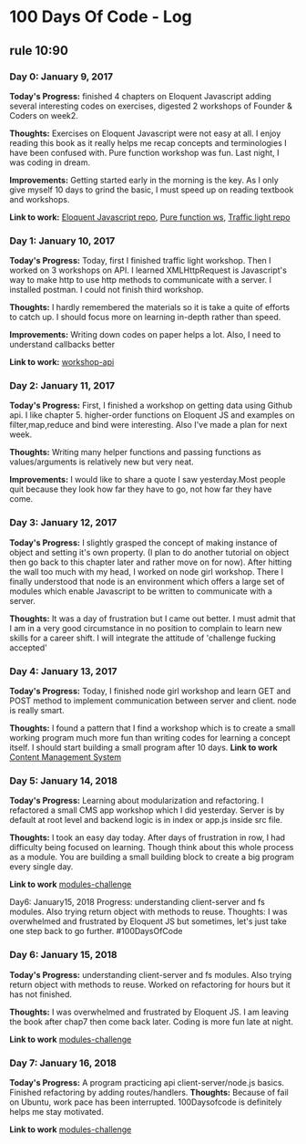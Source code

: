 # 100 Days Of Code - Log
## rule 10:90

### Day 0: January 9, 2017
**Today's Progress:** finished 4 chapters on Eloquent Javascript adding several interesting codes on exercises, digested 2 workshops of Founder & Coders on week2.

**Thoughts:** Exercises on Eloquent Javascript were not easy at all. I enjoy reading this book as it really helps me recap concepts and terminologies I have been confused with. Pure function workshop was fun. Last night, I was coding in dream.

**Improvements:** Getting started early in the morning is the key. As I only give myself 10 days to grind the basic, I must speed up on reading textbook and workshops.

**Link to work:** [Eloquent Javascript repo](https://github.com/Heathercoraje/Eloquent-Javascript), [Pure function ws](https://github.com/Heathercoraje/ws-pure-functions-easy-testing), [Traffic light repo](https://github.com/Heathercoraje/morning-challenge-traffic-lights)

### Day 1: January 10, 2017
**Today's Progress:** Today, first I finished traffic light workshop. Then I worked on 3 workshops on API. I learned XMLHttpRequest is Javascript's way to make http to use http methods to communicate with a server. I installed postman. I could not finish third workshop.

**Thoughts:** I hardly remembered the materials so it is take a quite of efforts to catch up. I should focus more on learning in-depth rather than speed.

**Improvements:** Writing down codes on paper helps a lot. Also, I need to understand callbacks better

**Link to work:**  [workshop-api](https://github.com/Heathercoraje/workshop-APIs)

### Day 2: January 11, 2017
**Today's Progress:** First, I finished a workshop on getting data using Github api. I like chapter 5. higher-order functions on Eloquent JS and examples on filter,map,reduce and bind were interesting. Also I've made a plan for next week.

**Thoughts:** Writing many helper functions and passing functions as values/arguments is relatively new but very neat.

**Improvements:** I would like to share a quote I saw yesterday.Most people quit because they look how far they have to go, not how far they have come.

### Day 3: January 12, 2017
**Today's Progress:** I slightly grasped the concept of making instance of object and setting it's own property. (I plan to do another tutorial on object then go back to this chapter later and rather move on for now). After hitting the wall too much with my head, I worked on node girl workshop. There I finally understood that node is an environment which offers a large set of modules which enable Javascript to be written to communicate with a server.

**Thoughts:** It was a day of frustration but I came out better. I must admit that I am in a very good circumstance in no position to complain to learn new skills for a career shift. I will integrate the attitude of 'challenge fucking accepted'

### Day 4: January 13, 2017
**Today's Progress:** Today, I finished node girl workshop and learn GET and POST method to implement communication between server and client. node is really smart.

**Thoughts:** I found a pattern that I find a workshop which is to create a small working program much more fun than writing codes for learning a concept itself. I should start building a small program after 10 days.
**Link to work** [Content Management System](https://github.com/Heathercoraje/workshop-cms)

### Day 5: January 14, 2018
**Today's Progress:** Learning about modularization and refactoring. I refactored a small CMS app workshop which I did yesterday. Server is by default at root level and backend logic is in index or app.js inside src file.  

**Thoughts:** I took an easy day today. After days of frustration in row, I had difficulty being focused on learning. Though think about this whole process as a module. You are building a small building block to create a big program every single day.

**Link to work** [modules-challenge](https://github.com/Heathercoraje/modules-challenge)

Day6: January15, 2018
Progress: understanding client-server and fs modules. Also trying return object with methods to reuse.
Thoughts: I was overwhelmed and frustrated by Eloquent JS but sometimes, let's just take one step back to go further. #100DaysOfCode

### Day 6: January 15, 2018
**Today's Progress:** understanding client-server and fs modules. Also trying return object with methods to reuse. Worked on refactoring for hours but it has not finished.

**Thoughts:** I was overwhelmed and frustrated by Eloquent JS. I am leaving the book after chap7 then come back later. Coding is more fun late at night.

**Link to work** [modules-challenge](https://github.com/Heathercoraje/modules-challenge)

### Day 7: January 16, 2018
**Today's Progress:** A program practicing api client-server/node.js basics. Finished refactoring by adding routes/handlers. 
**Thoughts:** Because of fail on Ubuntu, work pace has been interrupted. 100Daysofcode is definitely helps me stay motivated.


**Link to work** [modules-challenge](https://github.com/Heathercoraje/modules-challenge)


